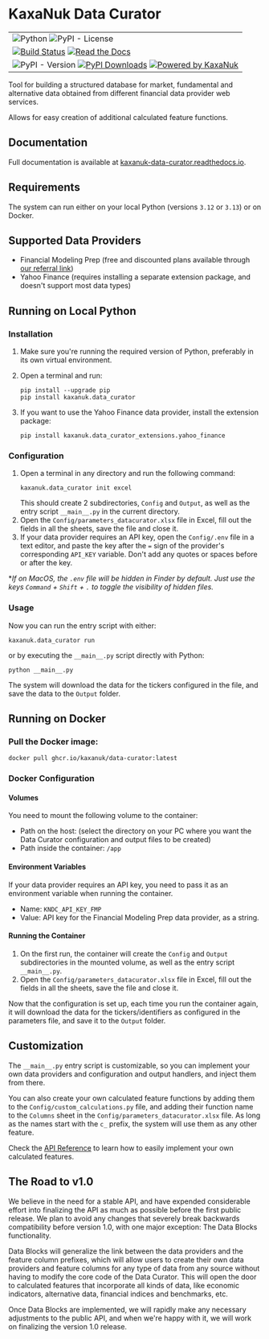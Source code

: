 # KaxaNuk Data Curator

|                                                                                                                                                                                                                                                                                                                                                                                                                |
|----------------------------------------------------------------------------------------------------------------------------------------------------------------------------------------------------------------------------------------------------------------------------------------------------------------------------------------------------------------------------------------------------------------|
| ![Python](https://img.shields.io/badge/python-3.12%20%7C%203.13-blue?logo=python&logoColor=ffdd54) ![PyPI - License](https://img.shields.io/pypi/l/kaxanuk.data-curator?color=blue)                                                                                                |                                                                  |
| [![Build Status](https://github.com/KaxaNuk/Data-Curator/actions/workflows/main.yml/badge.svg)](https://github.com/KaxaNuk/Data-Curator/actions/workflows/main.yml) [![Read the Docs](https://app.readthedocs.org/projects/kaxanuk-data-curator/badge/?version=stable)](https://kaxanuk-data-curator.readthedocs.io/en/stable/)                                                                                |
| ![PyPI - Version](https://img.shields.io/pypi/v/kaxanuk.data-curator?logo=pypi) [![PyPI Downloads](https://static.pepy.tech/badge/kaxanuk-data-curator)](https://pepy.tech/projects/kaxanuk-data-curator) [![Powered by KaxaNuk](https://img.shields.io/badge/powered%20by-KaxaNuk-orange?colorB=orange)](https://kaxanuk.mx) |

Tool for building a structured database for market, fundamental and alternative data obtained
from different financial data provider web services.

Allows for easy creation of additional calculated feature functions.

## Documentation
Full documentation is available at [kaxanuk-data-curator.readthedocs.io](https://kaxanuk-data-curator.readthedocs.io/en/stable/).

## Requirements
The system can run either on your local Python (versions `3.12` or `3.13`) or on Docker.


## Supported Data Providers
* Financial Modeling Prep (free and discounted plans available through [our referral link](https://site.financialmodelingprep.com/pricing-plans?couponCode=xss2L2sI))
* Yahoo Finance (requires installing a separate extension package, and doesn't support most data types)


## Running on Local Python
### Installation
1. Make sure you're running the required version of Python, preferably in its own virtual environment.
2. Open a terminal and run:
    ```
    pip install --upgrade pip
    pip install kaxanuk.data_curator
    ```

3. If you want to use the Yahoo Finance data provider, install the extension package:
    ```
    pip install kaxanuk.data_curator_extensions.yahoo_finance
    ```


### Configuration
1. Open a terminal in any directory and run the following command:
    ```
    kaxanuk.data_curator init excel
    ```
    This should create 2 subdirectories, `Config` and `Output`, as well as the entry script `__main__.py` in the current directory.
2. Open the `Config/parameters_datacurator.xlsx` file in Excel, fill out the fields in all the sheets, save the file and close it.
3. If your data provider requires an API key, open the `Config/.env` file in a text editor, and paste the key after
    the `=` sign of the provider's corresponding `API_KEY` variable. Don't add any quotes or spaces before or after the key.

*_If on MacOS, the `.env` file will be hidden in Finder by default. Just use the keys `Command` + `Shift` + `.` to toggle
the visibility of hidden files._


### Usage
Now you can run the entry script with either:
```
kaxanuk.data_curator run
```
or by executing the `__main__.py` script directly with Python:
```
python __main__.py
```
The system will download the data for the tickers configured in the file, and save the data to the `Output` folder.


## Running on Docker
### Pull the Docker image:
```
docker pull ghcr.io/kaxanuk/data-curator:latest
```

### Docker Configuration
#### Volumes
You need to mount the following volume to the container:
* Path on the host: (select the directory on your PC where you want the Data Curator configuration and output files to be created)
* Path inside the container: `/app`

#### Environment Variables
If your data provider requires an API key, you need to pass it as an environment variable when running the container.
* Name: `KNDC_API_KEY_FMP`
* Value: API key for the Financial Modeling Prep data provider, as a string.

#### Running the Container
1. On the first run, the container will create the `Config` and `Output` subdirectories in the mounted volume, as well as
the entry script `__main__.py`.
2. Open the `Config/parameters_datacurator.xlsx` file in Excel, fill out the fields in all the sheets, save the file and close it.

Now that the configuration is set up, each time you run the container again, it will download the data for the tickers/identifiers
as configured in the parameters file, and save it to the `Output` folder.


## Customization
The `__main__.py` entry script is customizable, so you can implement your own data providers and configuration and output
handlers, and inject them from there.

You can also create your own calculated feature functions by adding them to the `Config/custom_calculations.py` file,
and adding their function name to the `Columns` sheet in the `Config/parameters_datacurator.xlsx` file.
As long as the names start with the `c_` prefix, the system will use them as any other feature.

Check the [API Reference](https://kaxanuk-data-curator.readthedocs.io/en/stable/api_reference/index.html) to learn how to easily implement your own calculated features.


## The Road to v1.0
We believe in the need for a stable API, and have expended considerable effort into finalizing the API as much as 
possible before the first public release. We plan to avoid any changes that severely break backwards compatibility
before version 1.0, with one major exception: The Data Blocks functionality.

Data Blocks will generalize the link between the data providers and the feature column prefixes, which will allow users
to create their own data providers and feature columns for any type of data from any source without having to modify
the core code of the Data Curator. This will open the door to calculated features that incorporate all kinds of data,
like economic indicators, alternative data, financial indices and benchmarks, etc.

Once Data Blocks are implemented, we will rapidly make any necessary adjustments to the public API, and when we're
happy with it, we will work on finalizing the version 1.0 release.
